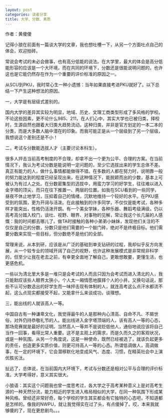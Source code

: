 ```yaml
---
layout: post
categories: 读者分享
title: 大学、分数、素质
---
```


作者：黄傻傻

记得小狼在前面有一篇谈大学的文章，我也想吐槽一下，从另一个方面吐点自己的体会，欢迎拍砖。

常说会考试的未必会做事，也有高分低能的说法。在大学里，最大的体会是高分低能形容的应该是一个大环境，而在共同的环境下，分数还是很能说明问题的，也许这也是它能仍然存在作为一个重要的评价标准的原因之一。

从SCU到PKU，我时常心生一种小遗憾：当年如果直接考进PKU就好了。以下总结一下产生这种想法的原因。

一，大学是有层级式差别的。

国内大学的差异其实较为明显，地域、历史、文理工商类型形成了多风格的学校。不论这些因素，更不论什么985、211，在人们心中，其实大学也已被归类，择校时，生源自然也跟着大归类大趋势流动。这种归类，并非是官方划定的一本二本的分类，而是大多数人脑中潜在的印象。而我可能正是从一个层级到了另一个层级，我想说这个差别还是不小！

二，考试与分数能选拔人才（主要讨论本科生）。

很多人抨击当前高考制度的不合理，却拿不出一个更为公平、合理的方案。在当前情况下，我认为考试分数是能说明一定问题的，至少它选拔出来的学生总体不差。真正有能力的人，做什么事情都能做得不错。在多数的人都在努力时，说明靠一般的努力能达到的程度已经呈现出来，在这种情况下，能脱颖而出的少数，基本上可被认为有过人之处。在分数密集型的选拔中，用蛮力学习的好学生，往往难以进入金字塔的顶尖，而只在往下推置一、两层的位置。如我在SCU看到的一些同学，昼夜不休止地学习，压抑着自己的情绪，沉默地维持一个较好的水平。在PKU感受到的氛围，更为开阔与活泼。在此接触到的许多同学，不仅仅是能考试，各种多样才能突出，性格仍活泼开朗。有一个美女学妹，各种乐器、舞蹈考级满级，仍以高考高分踏入校门，谈吐、视野、眼界、对事物的见解，常让我这个长几届的人感慨：我的时间都去哪儿了。做TA时接触的各种小弟弟小妹妹，发现他们关注的不仅仅是自己的分数，分数只是他们需要的一个敲门砖，绝对不是终极目标。他们需要分数来实现一些目标，但分数绝不是他们的全部。

常理来说，从本到研，应该是从广泛的基础到单支钻研的过程，我却似乎反方向发展，从一个较专业的领域开阔了自己的视野，也许这种发展模式是非常规非科学的，但至少让我在老去之前，有幸更全面地了解自己，更敢想敢要，更懂生活，也更感危机。

一些以为清北里大多是一堆只是会考试的人而且只因为会考试而进入清北的人，我只能默叹该些人眼界太狭小，个人太一厢情愿地膜拜个人的小井。又换句话说，那些不认可分数选出的好学生而一味抨击现有体制的人，就连高考这么点汗水都流不起，这么点现实都接受不起，又能拿什么来谈成功，谈理想。

三，能出线的人就该高人一等。

中国自古有一种谦卑文化，我觉得最牛的人是那种内心清高、自命不凡、不屑世俗，对外仍持恭敬礼节的人。能出线进入金字塔顶端的人，该有高人一等的心态，那场竞赛就是最好的证明。当然高人一等并不是说贬低他人，通俗地说应该将自己当作一回事，看得比常人重要。这不是主观上的需求，而是久而久之的客观状况，或是一种氛围。从另一个角度说，这是一种使命，既然已经被选了，就该负起更多的责任，创造更多实质价值，则更可持高人一等的心态。所谓低调做人，高调做事，在一定的环境下，它会潜移默化地变成风气、态度、习惯，在精英社会中上演优胜劣汰。

扯远了，总体说，在当前国内大环境下，考试与分数还是相对公平与合理的评价标准。大学考得好，意义其实很大。
 

小狼语：其实这个问题我也曾一度思考过，各大学之于高考某种意义上是对高考生源的一种天然分流，能力相近的学生进入格局相似的大学，在同一种氛围下形成某种风格。曾经还非常好奇，每个学校的学生其实都会有它独特的心态吧，不知道都是怎样的。像我的NWPU，就让我觉得实在过了头，有点傻掉了。哎，本来我就够傻的了，现在更悲剧鸟。。。
